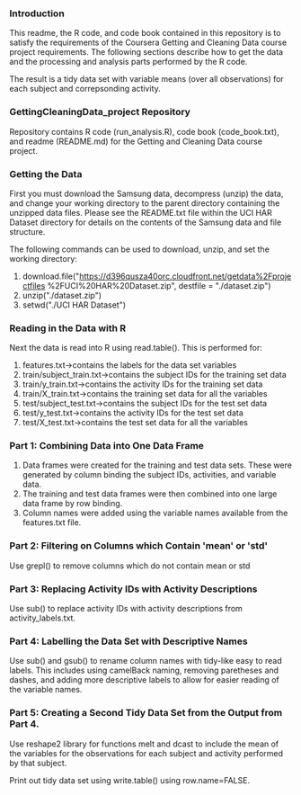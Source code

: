 ### Introduction
This readme, the R code, and code book contained in this repository is to 
satisfy the requirements of the Coursera Getting and Cleaning Data course
project requirements. The following sections describe how to get the data and 
the processing and analysis parts performed by the R code.

The result is a tidy data set with variable means (over all observations) 
for each subject and correpsonding activity.

### GettingCleaningData_project Repository
Repository contains R code (run_analysis.R), code book (code_book.txt), and
readme (README.md) for the Getting and Cleaning Data course project.

### Getting the Data
First you must download the Samsung data, decompress (unzip) the data, and
change your working directory to the parent directory containing the unzipped
data files. Please see the README.txt file within the UCI HAR Dataset directory
for details on the contents of the Samsung data and file structure.

The following commands can be used to download, unzip, and set the working
directory:
1)	download.file("https://d396qusza40orc.cloudfront.net/getdata%2Fprojectfiles
%2FUCI%20HAR%20Dataset.zip", destfile = "./dataset.zip")
2)	unzip("./dataset.zip")
3)	setwd("./UCI HAR Dataset")

### Reading in the Data with R
Next the data is read into R using read.table(). This is performed for:
1)	features.txt->contains the labels for the data set variables
2)	train/subject_train.txt->contains the subject IDs for the training set data
3)	train/y_train.txt->contains the activity IDs for the training set data
4)	train/X_train.txt->contains the training set data for all the variables
5)	test/subject_test.txt->contains the subject IDs for the test set data
6)	test/y_test.txt->contains the activity IDs for the test set data
7)	test/X_test.txt->contains the test set data for all the variables

### Part 1: Combining Data into One Data Frame
1)	Data frames were created for the training and test data sets. These were
generated by column binding the subject IDs, activities, and variable data.
2)	The training and test data frames were then combined into one large data frame
by row binding.
3)	Column names were added using the variable names available from the features.txt
file.

### Part 2: Filtering on Columns which Contain 'mean' or 'std'
Use grepl() to remove columns which do not contain mean or std

### Part 3: Replacing Activity IDs with Activity Descriptions 
Use sub() to replace activity IDs with activity descriptions from
activity_labels.txt.

### Part 4: Labelling the Data Set with Descriptive Names
Use sub() and gsub() to rename column names with tidy-like easy to read labels.
This includes using camelBack naming, removing paretheses and dashes, and
adding more descriptive labels to allow for easier reading of the variable names.

### Part 5: Creating a Second Tidy Data Set from the Output from Part 4.
Use reshape2 library for functions melt and dcast to include the mean of the
variables for the observations for each subject and activity performed by that 
subject.

Print out tidy data set using write.table() using row.name=FALSE.
